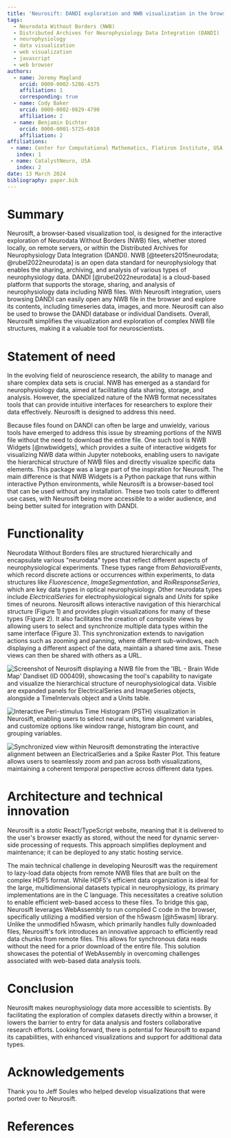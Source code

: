 ```yaml
---
title: 'Neurosift: DANDI exploration and NWB visualization in the browser'
tags:
  - Neurodata Without Borders (NWB)
  - Distributed Archives for Neurophysiology Data Integration (DANDI)
  - neurophysiology
  - data visualization
  - web visualization
  - javascript
  - web browser
authors:
  - name: Jeremy Magland
    orcid: 0000-0002-5286-4375
    affiliation: 1
    corresponding: true
  - name: Cody Baker
    orcid: 0000-0002-0829-4790
    affiliation: 2
  - name: Benjamin Dichter
    orcid: 0000-0001-5725-6910
    affiliation: 2
affiliations:
 - name: Center for Computational Mathematics, Flatiron Institute, USA
   index: 1
 - name: CatalystNeuro, USA
   index: 2
date: 13 March 2024
bibliography: paper.bib
---
```


# Summary

Neurosift, a browser-based visualization tool, is designed for the interactive exploration of Neurodata Without Borders (NWB) files, whether stored locally, on remote servers, or within the Distributed Archives for Neurophysiology Data Integration (DANDI). NWB [@teeters2015neurodata; @rubel2022neurodata] is an open data standard for neurophysiology that enables the sharing, archiving, and analysis of various types of neurophysiology data. DANDI [@rubel2022neurodata] is a cloud-based platform that supports the storage, sharing, and analysis of neurophysiology data including NWB files. With Neurosift integration, users browsing DANDI can easily open any NWB file in the browser and explore its contents, including timeseries data, images, and more. Neurosift can also be used to browse the DANDI database or individual Dandisets. Overall, Neurosift simplifies the visualization and exploration of complex NWB file structures, making it a valuable tool for neuroscientists.

# Statement of need

In the evolving field of neuroscience research, the ability to manage and share complex data sets is crucial. NWB has emerged as a standard for neurophysiology data, aimed at facilitating data sharing, storage, and analysis. However, the specialized nature of the NWB format necessitates tools that can provide intuitive interfaces for researchers to explore their data effectively. Neurosift is designed to address this need.

Because files found on DANDI can often be large and unwieldy, various tools have emerged to address this issue by streaming portions of the NWB file without the need to download the entire file. One such tool is NWB Widgets [@nwbwidgets], which provides a suite of interactive widgets for visualizing NWB data within Jupyter notebooks, enabling users to navigate the hierarchical structure of NWB files and directly visualize specific data elements. This package was a large part of the inspiration for Neurosift. The main difference is that NWB Widgets is a Python package that runs within interactive Python environments, while Neurosift is a browser-based tool that can be used without any installation. These two tools cater to different use cases, with Neurosift being more accessible to a wider audience, and being better suited for integration with DANDI.

# Functionality

Neurodata Without Borders files are structured hierarchically and encapsulate various "neurodata" types that reflect different aspects of neurophysiological experiments. These types range from *BehavioralEvents*, which record discrete actions or occurrences within experiments, to data structures like *Fluorescence*, *ImageSegmentation*, and *RoiResponseSeries*, which are key data types in optical neurophysiology. Other neurodata types include *ElectricalSeries* for electrophysiological signals and *Units* for spike times of neurons. Neurosift allows interactive navigation of this hierarchical structure (Figure 1) and provides plugin visualizations for many of these types (Figure 2). It also facilitates the creation of composite views by allowing users to select and synchronize multiple data types within the same interface (Figure 3). This synchronization extends to navigation actions such as zooming and panning, where different sub-windows, each displaying a different aspect of the data, maintain a shared time axis. These views can then be shared with others as a URL.

<!-- https://neurosift.app/?p=/nwb&url=https://api.dandiarchive.org/api/assets/db8b5f00-05a1-4485-89ca-1767acf0ae36/download/&dandisetId=000409&dandisetVersion=draft -->
![Screenshot of Neurosift displaying a NWB file from the 'IBL - Brain Wide Map' Dandiset (ID 000409), showcasing the tool's capability to navigate and visualize the hierarchical structure of neurophysiological data. Visible are expanded panels for ElectricalSeries and ImageSeries objects, alongside a TimeIntervals object and a Units table.](./images/neurosift-screenshot-1.png)

<!-- https://neurosift.app/?p=/nwb&url=https://dandiarchive.s3.amazonaws.com/blobs/f76/b9f/f76b9f7e-38ed-43fb-8fd0-4cc272fcd8bd&dandisetId=000409&dandisetVersion=draft&tab=view:PSTH|/intervals/trials -->
![Interactive Peri-stimulus Time Histogram (PSTH) visualization in Neurosift, enabling users to select neural units, time alignment variables, and customize options like window range, histogram bin count, and grouping variables.](./images/neurosift-screenshot-3.png)

<!-- https://neurosift.app/?p=/nwb&url=https://dandiarchive.s3.amazonaws.com/blobs/c86/cdf/c86cdfba-e1af-45a7-8dfd-d243adc20ced&tab=neurodata-items:neurodata-item:/acquisition/ElectricalSeries|ElectricalSeries@view:DirectRasterPlot|/units -->
![Synchronized view within Neurosift demonstrating the interactive alignment between an ElectricalSeries and a Spike Raster Plot. This feature allows users to seamlessly zoom and pan across both visualizations, maintaining a coherent temporal perspective across different data types.](./images/neurosift-screenshot-2.png)



# Architecture and technical innovation

Neurosift is a *static* React/TypeScript website, meaning that it is delivered to the user's browser exactly as stored, without the need for dynamic server-side processing of requests. This approach simplifies deployment and maintenance; it can be deployed to any static hosting service.

The main technical challenge in developing Neurosift was the requirement to lazy-load data objects from remote NWB files that are built on the complex HDF5 format. While HDF5's efficient data organization is ideal for the large, multidimensional datasets typical in neurophysiology, its primary implementations are in the C language. This necessitates a creative solution to enable efficient web-based access to these files. To bridge this gap, Neurosift leverages WebAssembly to run compiled C code in the browser, specifically utilizing a modified version of the h5wasm [@h5wasm] library. Unlike the unmodified h5wasm, which primarily handles fully downloaded files, Neurosift's fork introduces an innovative approach to efficiently read data chunks from remote files. This allows for synchronous data reads without the need for a prior download of the entire file. This solution showcases the potential of WebAssembly in overcoming challenges associated with web-based data analysis tools.

# Conclusion

Neurosift makes neurophysiology data more accessible to scientists. By facilitating the exploration of complex datasets directly within a browser, it lowers the barrier to entry for data analysis and fosters collaborative research efforts. Looking forward, there is potential for Neurosift to expand its capabilities, with enhanced visualizations and support for additional data types.

# Acknowledgements

Thank you to Jeff Soules who helped develop visualizations that were ported over to Neurosift.

# References
